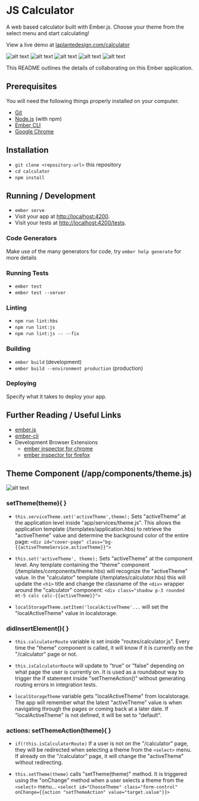 # JS Calculator

A web based calculator built with Ember.js.
Choose your theme from the select menu and start calculating!

View a live demo at [laplantedesign.com/calculator](http://laplantedesign.com/calculator/)

![alt text](https://raw.githubusercontent.com/sabretrack/Ember-Calculator/master/public/images/ember-calculator-home.jpg)
![alt text](https://raw.githubusercontent.com/sabretrack/Ember-Calculator/master/public/images/ember-calculator-default.jpg)
![alt text](https://raw.githubusercontent.com/sabretrack/Ember-Calculator/master/public/images/ember-calculator-light.jpg)
![alt text](https://raw.githubusercontent.com/sabretrack/Ember-Calculator/master/public/images/ember-calculator-dark.jpg)
![alt text](https://raw.githubusercontent.com/sabretrack/Ember-Calculator/master/public/images/ember-calculator-colors.jpg)

This README outlines the details of collaborating on this Ember application.

## Prerequisites

You will need the following things properly installed on your computer.

* [Git](https://git-scm.com/)
* [Node.js](https://nodejs.org/) (with npm)
* [Ember CLI](https://ember-cli.com/)
* [Google Chrome](https://google.com/chrome/)

## Installation

* `git clone <repository-url>` this repository
* `cd calculator`
* `npm install`

## Running / Development

* `ember serve`
* Visit your app at [http://localhost:4200](http://localhost:4200).
* Visit your tests at [http://localhost:4200/tests](http://localhost:4200/tests).

### Code Generators

Make use of the many generators for code, try `ember help generate` for more details

### Running Tests

* `ember test`
* `ember test --server`

### Linting

* `npm run lint:hbs`
* `npm run lint:js`
* `npm run lint:js -- --fix`

### Building

* `ember build` (development)
* `ember build --environment production` (production)

### Deploying

Specify what it takes to deploy your app.

## Further Reading / Useful Links

* [ember.js](https://emberjs.com/)
* [ember-cli](https://ember-cli.com/)
* Development Browser Extensions
  * [ember inspector for chrome](https://chrome.google.com/webstore/detail/ember-inspector/bmdblncegkenkacieihfhpjfppoconhi)
  * [ember inspector for firefox](https://addons.mozilla.org/en-US/firefox/addon/ember-inspector/)

## Theme Component (/app/components/theme.js)
![alt text](https://raw.githubusercontent.com/sabretrack/Ember-Calculator/master/public/images/component-themejs.jpg)
### setTheme(theme){ }
* `this.serviceTheme.set('activeTheme',theme);` Sets "activeTheme" at the application level inside "app/services/theme.js". This allows the application template (/templates/application.hbs) to retrieve the "activeTheme" value and determine the background color of the entire page: `<div id="cover-page" class="bg-{{activeThemeService.activeTheme}}">`

* `this.set('activeTheme', theme);` Sets "activeTheme" at the component level.  Any template  containing the "theme" component (/templates/components/theme.hbs) will recognize the "activeTheme" value.  In the "calculator" template (/templates/calculator.hbs) this will update the `<h1>` title and change the classname of the `<div>` wrapper around the "calculator" component: `<div class="shadow p-3 rounded mt-5 calc calc-{{activeTheme}}">`

* `localStorageTheme.setItem('localActiveTheme'...`  will set the "localActiveTheme" value in localstorage.

### didInsertElement(){ }
* `this.calculatorRoute` variable is set inside "routes/calculator.js".  Every time the "theme" component is called, it will know if it is currently on the "/calculator" page or not.

* `this.isCalculatorRoute` will update to "true" or "false" depending on what page the user is currently on.  It is used as a roundabout way to trigger the if statement inside "setThemeAction()" without generating routing errors in integration tests.

* `localStorageTheme` variable gets "localActiveTheme" from localstorage.  The app will remember what the latest "activeTheme" value is when navigating through the pages or coming back at a later date.  If "localActiveTheme" is not defined, it will be set to "default".

### actions: setThemeAction(theme){ }
* `if(!this.isCalculatorRoute)`  If a user is not on the "/calculator" page, they will be redirected when selecting a theme from the `<select>` menu.  If already on the "/calculator" page, it will change the "activeTheme" without redirecting.
  
* `this.setTheme(theme)`  calls "setTheme(theme)" method.  It is triggered using the "onChange" method when a user selects a theme from the `<select>` menu...     `<select id="ChooseTheme" class="form-control" onChange={{action "setThemeAction" value="target.value"}}>`
